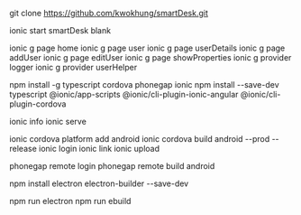 git clone https://github.com/kwokhung/smartDesk.git

ionic start smartDesk blank

ionic g page home
ionic g page user
ionic g page userDetails
ionic g page addUser
ionic g page editUser
ionic g page showProperties
ionic g provider logger
ionic g provider userHelper

npm install -g typescript cordova phonegap ionic
npm install --save-dev typescript @ionic/app-scripts @ionic/cli-plugin-ionic-angular @ionic/cli-plugin-cordova

ionic info
ionic serve

ionic cordova platform add android
ionic cordova build android --prod --release
ionic login
ionic link
ionic upload

phonegap remote login
phonegap remote build android

npm install electron electron-builder --save-dev

npm run electron
npm run ebuild